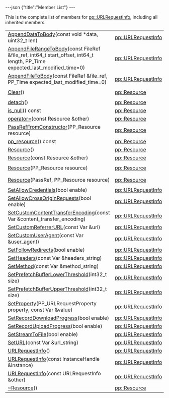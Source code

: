 ---json {"title":"Member List"} ---

This is the complete list of members for <a href="/docs/native-client/pepper_beta/cpp/classpp_1_1_u_r_l_request_info/" class="el">pp::URLRequestInfo</a>, including all inherited members.

<table><tbody><tr class="odd"><td><a href="/docs/native-client/pepper_beta/cpp/classpp_1_1_u_r_l_request_info#ab16f2efba1f2ddc434e2fc860dcbe900" class="el">AppendDataToBody</a>(const void *data, uint32_t len)</td><td><a href="/docs/native-client/pepper_beta/cpp/classpp_1_1_u_r_l_request_info/" class="el">pp::URLRequestInfo</a></td><td></td></tr><tr class="even"><td><a href="/docs/native-client/pepper_beta/cpp/classpp_1_1_u_r_l_request_info#a1ae72c8ac65a6cd6c174c8df238038fd" class="el">AppendFileRangeToBody</a>(const FileRef &amp;file_ref, int64_t start_offset, int64_t length, PP_Time expected_last_modified_time=0)</td><td><a href="/docs/native-client/pepper_beta/cpp/classpp_1_1_u_r_l_request_info/" class="el">pp::URLRequestInfo</a></td><td></td></tr><tr class="odd"><td><a href="/docs/native-client/pepper_beta/cpp/classpp_1_1_u_r_l_request_info#af19afd7e5849e68497f1e4f4b7400995" class="el">AppendFileToBody</a>(const FileRef &amp;file_ref, PP_Time expected_last_modified_time=0)</td><td><a href="/docs/native-client/pepper_beta/cpp/classpp_1_1_u_r_l_request_info/" class="el">pp::URLRequestInfo</a></td><td></td></tr><tr class="even"><td><a href="/docs/native-client/pepper_beta/cpp/classpp_1_1_resource#ad4016f37d3022863ca0188acb26ac9c4" class="el">Clear</a>()</td><td><a href="/docs/native-client/pepper_beta/cpp/classpp_1_1_resource/" class="el">pp::Resource</a></td><td><code> [protected]</code></td></tr><tr class="odd"><td><a href="/docs/native-client/pepper_beta/cpp/classpp_1_1_resource#a81b9246381bdddacca3ac25f6ded2bfd" class="el">detach</a>()</td><td><a href="/docs/native-client/pepper_beta/cpp/classpp_1_1_resource/" class="el">pp::Resource</a></td><td></td></tr><tr class="even"><td><a href="/docs/native-client/pepper_beta/cpp/classpp_1_1_resource#a859068e34cdc2dc0b78754c255323aa9" class="el">is_null</a>() const</td><td><a href="/docs/native-client/pepper_beta/cpp/classpp_1_1_resource/" class="el">pp::Resource</a></td><td><code> [inline]</code></td></tr><tr class="odd"><td><a href="/docs/native-client/pepper_beta/cpp/classpp_1_1_resource#aaf808a98bdaa7998d82e19514aa87423" class="el">operator=</a>(const Resource &amp;other)</td><td><a href="/docs/native-client/pepper_beta/cpp/classpp_1_1_resource/" class="el">pp::Resource</a></td><td></td></tr><tr class="even"><td><a href="/docs/native-client/pepper_beta/cpp/classpp_1_1_resource#a3eda014529127a818df8d5bb5ec2fdf0" class="el">PassRefFromConstructor</a>(PP_Resource resource)</td><td><a href="/docs/native-client/pepper_beta/cpp/classpp_1_1_resource/" class="el">pp::Resource</a></td><td><code> [protected]</code></td></tr><tr class="odd"><td><a href="/docs/native-client/pepper_beta/cpp/classpp_1_1_resource#a46a6123de0b007ad3fcb6f666534ccb4" class="el">pp_resource</a>() const</td><td><a href="/docs/native-client/pepper_beta/cpp/classpp_1_1_resource/" class="el">pp::Resource</a></td><td><code> [inline]</code></td></tr><tr class="even"><td><a href="/docs/native-client/pepper_beta/cpp/classpp_1_1_resource#a56679e93a58101c8dce5dc510811a094" class="el">Resource</a>()</td><td><a href="/docs/native-client/pepper_beta/cpp/classpp_1_1_resource/" class="el">pp::Resource</a></td><td></td></tr><tr class="odd"><td><a href="/docs/native-client/pepper_beta/cpp/classpp_1_1_resource#ab0f664099ca06367180f220ea7e0b831" class="el">Resource</a>(const Resource &amp;other)</td><td><a href="/docs/native-client/pepper_beta/cpp/classpp_1_1_resource/" class="el">pp::Resource</a></td><td></td></tr><tr class="even"><td><a href="/docs/native-client/pepper_beta/cpp/classpp_1_1_resource#a555de93fdf4793f7db1183bf71d20580" class="el">Resource</a>(PP_Resource resource)</td><td><a href="/docs/native-client/pepper_beta/cpp/classpp_1_1_resource/" class="el">pp::Resource</a></td><td><code> [explicit, protected]</code></td></tr><tr class="odd"><td><a href="/docs/native-client/pepper_beta/cpp/classpp_1_1_resource#a907d3d6b7e292587c8cb9ff30d0a418d" class="el">Resource</a>(PassRef, PP_Resource resource)</td><td><a href="/docs/native-client/pepper_beta/cpp/classpp_1_1_resource/" class="el">pp::Resource</a></td><td><code> [protected]</code></td></tr><tr class="even"><td><a href="/docs/native-client/pepper_beta/cpp/classpp_1_1_u_r_l_request_info#afa23501e503ee1787c4663d74f00d0c4" class="el">SetAllowCredentials</a>(bool enable)</td><td><a href="/docs/native-client/pepper_beta/cpp/classpp_1_1_u_r_l_request_info/" class="el">pp::URLRequestInfo</a></td><td><code> [inline]</code></td></tr><tr class="odd"><td><a href="/docs/native-client/pepper_beta/cpp/classpp_1_1_u_r_l_request_info#a39a5000e734a378d412fbe87e38dabe4" class="el">SetAllowCrossOriginRequests</a>(bool enable)</td><td><a href="/docs/native-client/pepper_beta/cpp/classpp_1_1_u_r_l_request_info/" class="el">pp::URLRequestInfo</a></td><td><code> [inline]</code></td></tr><tr class="even"><td><a href="/docs/native-client/pepper_beta/cpp/classpp_1_1_u_r_l_request_info#af25b7f4b3aa00af49140921d28fa09c9" class="el">SetCustomContentTransferEncoding</a>(const Var &amp;content_transfer_encoding)</td><td><a href="/docs/native-client/pepper_beta/cpp/classpp_1_1_u_r_l_request_info/" class="el">pp::URLRequestInfo</a></td><td><code> [inline]</code></td></tr><tr class="odd"><td><a href="/docs/native-client/pepper_beta/cpp/classpp_1_1_u_r_l_request_info#af6232dbb546c37c5438fadbada30353a" class="el">SetCustomReferrerURL</a>(const Var &amp;url)</td><td><a href="/docs/native-client/pepper_beta/cpp/classpp_1_1_u_r_l_request_info/" class="el">pp::URLRequestInfo</a></td><td><code> [inline]</code></td></tr><tr class="even"><td><a href="/docs/native-client/pepper_beta/cpp/classpp_1_1_u_r_l_request_info#aaaf79f763cd4d72c8507c2fa19b7fcaf" class="el">SetCustomUserAgent</a>(const Var &amp;user_agent)</td><td><a href="/docs/native-client/pepper_beta/cpp/classpp_1_1_u_r_l_request_info/" class="el">pp::URLRequestInfo</a></td><td><code> [inline]</code></td></tr><tr class="odd"><td><a href="/docs/native-client/pepper_beta/cpp/classpp_1_1_u_r_l_request_info#a72dd5d3b335a429af0ffa266e338a110" class="el">SetFollowRedirects</a>(bool enable)</td><td><a href="/docs/native-client/pepper_beta/cpp/classpp_1_1_u_r_l_request_info/" class="el">pp::URLRequestInfo</a></td><td><code> [inline]</code></td></tr><tr class="even"><td><a href="/docs/native-client/pepper_beta/cpp/classpp_1_1_u_r_l_request_info#a7105409f66e2eb5595eec0e0ae07c4f6" class="el">SetHeaders</a>(const Var &amp;headers_string)</td><td><a href="/docs/native-client/pepper_beta/cpp/classpp_1_1_u_r_l_request_info/" class="el">pp::URLRequestInfo</a></td><td><code> [inline]</code></td></tr><tr class="odd"><td><a href="/docs/native-client/pepper_beta/cpp/classpp_1_1_u_r_l_request_info#abf4024d196a5139dbca2e95b9ab9bdb6" class="el">SetMethod</a>(const Var &amp;method_string)</td><td><a href="/docs/native-client/pepper_beta/cpp/classpp_1_1_u_r_l_request_info/" class="el">pp::URLRequestInfo</a></td><td><code> [inline]</code></td></tr><tr class="even"><td><a href="/docs/native-client/pepper_beta/cpp/classpp_1_1_u_r_l_request_info#a498fc64ad75ed2d44e33f2fdb3c0cad3" class="el">SetPrefetchBufferLowerThreshold</a>(int32_t size)</td><td><a href="/docs/native-client/pepper_beta/cpp/classpp_1_1_u_r_l_request_info/" class="el">pp::URLRequestInfo</a></td><td><code> [inline]</code></td></tr><tr class="odd"><td><a href="/docs/native-client/pepper_beta/cpp/classpp_1_1_u_r_l_request_info#aa2c6bb4f07e5372bd4b0ed49f9b67990" class="el">SetPrefetchBufferUpperThreshold</a>(int32_t size)</td><td><a href="/docs/native-client/pepper_beta/cpp/classpp_1_1_u_r_l_request_info/" class="el">pp::URLRequestInfo</a></td><td><code> [inline]</code></td></tr><tr class="even"><td><a href="/docs/native-client/pepper_beta/cpp/classpp_1_1_u_r_l_request_info#a679c2c4a7247e0b0985595c24e61cf9c" class="el">SetProperty</a>(PP_URLRequestProperty property, const Var &amp;value)</td><td><a href="/docs/native-client/pepper_beta/cpp/classpp_1_1_u_r_l_request_info/" class="el">pp::URLRequestInfo</a></td><td></td></tr><tr class="odd"><td><a href="/docs/native-client/pepper_beta/cpp/classpp_1_1_u_r_l_request_info#aca69393ce31673c1cc5407d15774e310" class="el">SetRecordDownloadProgress</a>(bool enable)</td><td><a href="/docs/native-client/pepper_beta/cpp/classpp_1_1_u_r_l_request_info/" class="el">pp::URLRequestInfo</a></td><td><code> [inline]</code></td></tr><tr class="even"><td><a href="/docs/native-client/pepper_beta/cpp/classpp_1_1_u_r_l_request_info#a52cfef994077173627a809bdf891e01a" class="el">SetRecordUploadProgress</a>(bool enable)</td><td><a href="/docs/native-client/pepper_beta/cpp/classpp_1_1_u_r_l_request_info/" class="el">pp::URLRequestInfo</a></td><td><code> [inline]</code></td></tr><tr class="odd"><td><a href="/docs/native-client/pepper_beta/cpp/classpp_1_1_u_r_l_request_info#a7bd36cb47bc0bc3579292f81581359b8" class="el">SetStreamToFile</a>(bool enable)</td><td><a href="/docs/native-client/pepper_beta/cpp/classpp_1_1_u_r_l_request_info/" class="el">pp::URLRequestInfo</a></td><td><code> [inline]</code></td></tr><tr class="even"><td><a href="/docs/native-client/pepper_beta/cpp/classpp_1_1_u_r_l_request_info#a97cdeb02a63922704d47c585a4e2baaf" class="el">SetURL</a>(const Var &amp;url_string)</td><td><a href="/docs/native-client/pepper_beta/cpp/classpp_1_1_u_r_l_request_info/" class="el">pp::URLRequestInfo</a></td><td><code> [inline]</code></td></tr><tr class="odd"><td><a href="/docs/native-client/pepper_beta/cpp/classpp_1_1_u_r_l_request_info#afd2068e004d90104cdc8472756d6131d" class="el">URLRequestInfo</a>()</td><td><a href="/docs/native-client/pepper_beta/cpp/classpp_1_1_u_r_l_request_info/" class="el">pp::URLRequestInfo</a></td><td><code> [inline]</code></td></tr><tr class="even"><td><a href="/docs/native-client/pepper_beta/cpp/classpp_1_1_u_r_l_request_info#a95ae0d638a82bcd18318ae6340735321" class="el">URLRequestInfo</a>(const InstanceHandle &amp;instance)</td><td><a href="/docs/native-client/pepper_beta/cpp/classpp_1_1_u_r_l_request_info/" class="el">pp::URLRequestInfo</a></td><td><code> [explicit]</code></td></tr><tr class="odd"><td><a href="/docs/native-client/pepper_beta/cpp/classpp_1_1_u_r_l_request_info#a6f52f41f98fa5917addd412417b7d5d4" class="el">URLRequestInfo</a>(const URLRequestInfo &amp;other)</td><td><a href="/docs/native-client/pepper_beta/cpp/classpp_1_1_u_r_l_request_info/" class="el">pp::URLRequestInfo</a></td><td></td></tr><tr class="even"><td><a href="/docs/native-client/pepper_beta/cpp/classpp_1_1_resource#a081165265e2bd8217eaa2be2aeeb3aa3" class="el">~Resource</a>()</td><td><a href="/docs/native-client/pepper_beta/cpp/classpp_1_1_resource/" class="el">pp::Resource</a></td><td><code> [virtual]</code></td></tr></tbody></table>
